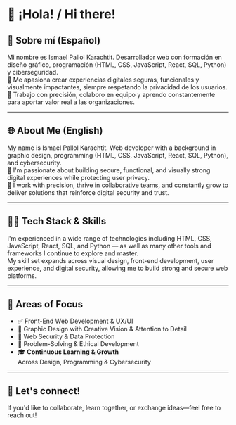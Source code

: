 # 👋 ¡Hola! / Hi there!

## 🎨 Sobre mí (Español)
Mi nombre es Ismael Pallol Karachtit.
Desarrollador web con formación en diseño gráfico, programación (HTML, CSS, JavaScript, React, SQL, Python) y ciberseguridad.  
🧠 Me apasiona crear experiencias digitales seguras, funcionales y visualmente impactantes, siempre respetando la privacidad de los usuarios.  
🤝 Trabajo con precisión, colaboro en equipo y aprendo constantemente para aportar valor real a las organizaciones.

---

## 🌐 About Me (English)
My name is Ismael Pallol Karachtit.
Web developer with a background in graphic design, programming (HTML, CSS, JavaScript, React, SQL, Python), and cybersecurity.  
🔐 I'm passionate about building secure, functional, and visually strong digital experiences while protecting user privacy.  
🚀 I work with precision, thrive in collaborative teams, and constantly grow to deliver solutions that reinforce digital security and trust.

---

## 👨‍💻 Tech Stack & Skills
I'm experienced in a wide range of technologies including HTML, CSS, JavaScript, React, SQL, and Python — as well as many other tools and frameworks I continue to explore and master.  
My skill set expands across visual design, front-end development, user experience, and digital security, allowing me to build strong and secure web platforms.

---

## 📌 Areas of Focus
- ✅ Front-End Web Development & UX/UI
- 🎨 Graphic Design with Creative Vision & Attention to Detail
- 🔐 Web Security & Data Protection
- 🧩 Problem-Solving & Ethical Development
- 🎓 **Continuous Learning & Growth**  
  Across Design, Programming & Cybersecurity

---

## 🤝 Let's connect!
If you'd like to collaborate, learn together, or exchange ideas—feel free to reach out!
